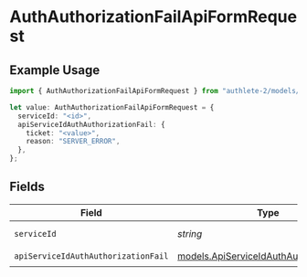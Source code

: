 # AuthAuthorizationFailApiFormRequest

## Example Usage

```typescript
import { AuthAuthorizationFailApiFormRequest } from "authlete-2/models/operations";

let value: AuthAuthorizationFailApiFormRequest = {
  serviceId: "<id>",
  apiServiceIdAuthAuthorizationFail: {
    ticket: "<value>",
    reason: "SERVER_ERROR",
  },
};
```

## Fields

| Field                                                                                         | Type                                                                                          | Required                                                                                      | Description                                                                                   |
| --------------------------------------------------------------------------------------------- | --------------------------------------------------------------------------------------------- | --------------------------------------------------------------------------------------------- | --------------------------------------------------------------------------------------------- |
| `serviceId`                                                                                   | *string*                                                                                      | :heavy_check_mark:                                                                            | A service ID.                                                                                 |
| `apiServiceIdAuthAuthorizationFail`                                                           | [models.ApiServiceIdAuthAuthorizationFail](../../models/apiserviceidauthauthorizationfail.md) | :heavy_check_mark:                                                                            | N/A                                                                                           |